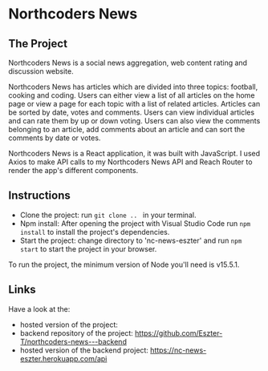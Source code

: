 # Northcoders News

## The Project
Northcoders News is a social news aggregation, web content rating and discussion website.

Northcoders News has articles which are divided into three topics: football, cooking and coding. Users can either view a list of all articles on the home page or view a page for each topic with a list of related articles. Articles can be sorted by date, votes and comments. Users can view individual articles and can rate them by up or down voting. Users can also view the comments belonging to an article, add comments about an article and can sort the comments by date or votes.

Northcoders News is a React application, it was built with JavaScript. I used Axios to make API calls to my Northcoders News API and Reach Router to render the app's different components.

## Instructions

- Clone the project: run `git clone .. ` in your terminal.
- Npm install: After opening the project with Visual Studio Code run `npm install` to install the project's dependencies.
- Start the project: change directory to 'nc-news-eszter' and run `npm start` to start the project in your browser.

To run the project, the minimum version of Node you'll need is v15.5.1.

## Links
Have a look at the:
 - hosted version of the project: 
 - backend repository of the project: https://github.com/Eszter-T/northcoders-news---backend
 - hosted version of the backend project: https://nc-news-eszter.herokuapp.com/api
